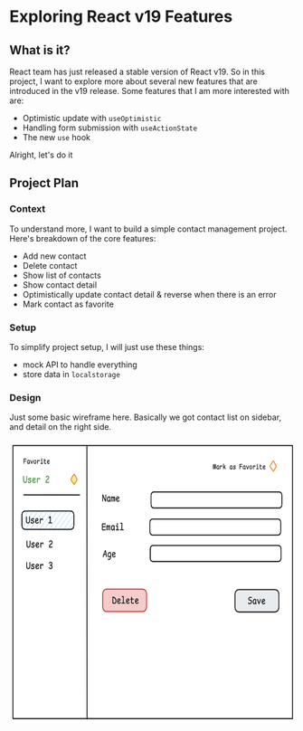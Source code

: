 # Exploring React v19 Features

## What is it?

React team has just released a stable version of React v19. So in this project, I want to explore more about several new features that are introduced in the v19 release. Some features that I am more interested with are:

- Optimistic update with `useOptimistic`
- Handling form submission with `useActionState`
- The new `use` hook

Alright, let's do it

## Project Plan

### Context

To understand more, I want to build a simple contact management project. Here's breakdown of the core features:

- Add new contact
- Delete contact
- Show list of contacts
- Show contact detail
- Optimistically update contact detail & reverse when there is an error
- Mark contact as favorite

### Setup

To simplify project setup, I will just use these things:

- mock API to handle everything
- store data in `localstorage`

### Design

Just some basic wireframe here. Basically we got contact list on sidebar, and detail on the right side.
<br >
<br >
<img src="./assets/design.png" width="600" height="500">
